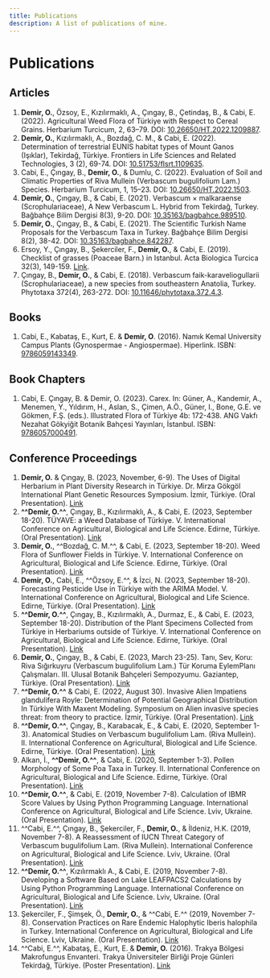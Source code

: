 ```yaml
---
title: Publications
description: A list of publications of mine.
---
```


# Publications

## Articles

1. **Demir, O.**, Özsoy, E., Kızılırmaklı, A., Çıngay, B., Çetindaş, B., & Cabi, E. (2022).
Agricultural Weed Flora of Türkiye with Respect to Cereal Grains.
Herbarium Turcicum, 2, 63–79.
DOI: [10.26650/HT.2022.1209887](https://dx.doi.org/10.26650/HT.2022.1209887).
2. **Demir, O.**, Kızılırmaklı, A., Bozdağ, C. M., & Cabi, E. (2022).
Determination of terrestrial EUNIS habitat types of Mount Ganos (Işıklar), Tekirdağ, Türkiye.
Frontiers in Life Sciences and Related Technologies, 3 (2), 69-74.
DOI: [10.51753/flsrt.1109635](https://dx.doi.org/10.51753/flsrt.1109635).
3. Cabi, E., Çıngay, B., **Demir, O.**, & Dumlu, C. (2022).
Evaluation of Soil and Climatic Properties of Riva Mullein (Verbascum bugulifolium Lam.) Species.
Herbarium Turcicum, 1, 15–23.
DOI: [10.26650/HT.2022.1503](https://dx.doi.org/10.26650/HT.2022.1503).
4. **Demir, O.**, Çıngay, B., & Cabi, E. (2021).
Verbascum × malkaraense (Scrophulariaceae),	A New Verbascum L. Hybrid from Tekirdağ, Turkey.
Bağbahçe Bilim Dergisi 8(3), 9-20.
DOI: [10.35163/bagbahce.989510](https://dergipark.org.tr/tr/pub/bagbahce/issue/67687/989510).
5. **Demir, O.**, Çıngay, B., & Cabi, E. (2021).
The	Scientific Turkish Name Proposals for the Verbascum Taxa in Turkey.
Bağbahçe Bilim Dergisi 8(2), 38-42. 
DOI: [10.35163/bagbahce.842287](https://dergipark.org.tr/tr/pub/bagbahce/issue/64723/842287).
6. Ersoy, Y., Çıngay, B., Şekerciler, F., **Demir, O.**, & Cabi, E. (2019).
Checklist of grasses (Poaceae Barn.) in Istanbul. 
Acta Biologica Turcica 32(3), 149-159.
[Link](https://www.researchgate.net/publication/333119123_Checklist_of_grasses_Poaceae_Barn_in_Istanbul).
7. Çıngay, B., **Demir, O.**, & Cabi, E. (2018). 
Verbascum faik-karaveliogullarii (Scrophulariaceae), a new species from southeastern Anatolia, Turkey. 
Phytotaxa 372(4), 263-272.
DOI: [10.11646/phytotaxa.372.4.3](https://doi.org/10.11646/phytotaxa.372.4.3).

## Books

1. Cabi, E., Kabataş, E., Kurt, E. & **Demir, O**. (2016).
Namık Kemal University Campus Plants (Gynospermae - Angiospermae).
Hiperlink.
ISBN: [9786059143349](https://isbnsearch.org/isbn/9786059143349).

## Book Chapters

1. Cabi, E. Çıngay, B. & Demir, O. (2023). 
Carex. 
In: Güner, A., Kandemir, A., Menemen, Y., Yıldırım, H., Aslan, S., Çimen, A.Ö., Güner, I., Bone, G.E. ve Gökmen, F.Ş. (eds.). 
Illustrated Flora of Türkiye 4b: 172-438. 
ANG Vakfı Nezahat Gökyiğit Botanik Bahçesi Yayınları, İstanbul.
ISBN: [9786057000491](https://isbnsearch.org/isbn/9786057000491).

## Conference Proceedings

1. **Demir, O.** & Çıngay, B. (2023, November, 6-9).
The Uses of Digital Herbarium in Plant Diversity Research in Türkiye.
Dr. Mirza Gökgöl International Plant Genetic Resources Symposium.
İzmir, Türkiye.
(Oral Presentation).
[Link](https://www.researchgate.net/publication/376516555_The_Uses_of_Digital_Herbarium_in_Plant_Diversity_Research_in_Turkiye)
2. **^^Demir, O.^^**, Çıngay, B., Kızılırmaklı, A., & Cabi, E. (2023, September 18-20).
TÜYAVE: a Weed Database of Türkiye.
V. International Conference on Agricultural, Biological and Life Science.
Edirne, Türkiye.
(Oral Presentation).
[Link](https://www.researchgate.net/publication/377985858_TUYAVE_A_Weed_Database_of_Turkiye)
3. **Demir, O.**, ^^Bozdağ, C. M.^^, & Cabi, E. (2023, September 18-20).
Weed Flora of Sunflower Fields in Türkiye.
V. International Conference on Agricultural, Biological and Life Science.
Edirne, Türkiye.
(Oral Presentation).
[Link](https://www.researchgate.net/publication/377985966_Weed_Flora_of_Sunflower_Fields_in_Turkiye)
4. **Demir, O.**, Cabi, E., ^^Özsoy, E.^^, & İzci, N. (2023, September 18-20).
Forecasting Pesticide Use in Türkiye with the ARIMA Model.
V. International Conference on Agricultural, Biological and Life Science.
Edirne, Türkiye.
(Oral Presentation).
[Link](https://www.researchgate.net/publication/374948452_Forecasting_pesticide_use_in_Turkiye_with_the_ARIMA_model)
5. **^^Demir, O.^^**, Çıngay, B., Kızılırmaklı, A., Durmaz, E., & Cabi, E. (2023, September 18-20).
Distribution of the Plant Specimens Collected from Türkiye in Herbariums outside of Türkiye.
V. International Conference on Agricultural, Biological and Life Science.
Edirne, Türkiye.
(Oral Presentation).
[Link](https://www.researchgate.net/publication/377985879_Distribution_of_the_Plant_Specimens_Collected_from_Turkiye_in_Herbariums_outside_of_Turkiye)
6. **Demir, O.**, Çıngay, B., & Cabi, E. (2023, March 23-25).
Tanı, Sev, Koru: Riva Sığırkuyru (Verbascum bugulifolium Lam.) Tür Koruma EylemPlanı Çalışmaları.
III. Ulusal Botanik Bahçeleri Sempozyumu.
Gaziantep, Türkiye.
(Oral Presentation).
[Link](https://www.researchgate.net/publication/375689359_Tani_Sev_Koru_Riva_Sigirkuyru_Verbascum_bugulifolium_Lam_Tur_Koruma_Eylem_Plani_Calismalari)
7. **^^Demir, O.^^** & Cabi, E. (2022, August 30).
Invasive Alien Impatiens glandulifera Royle: Determination of Potential Geographical Distribution In Türkiye With Maxent Modeling.
Symposium on Alien invasive species threat: from theory to practice.
İzmir, Türkiye.
(Oral Presentation).
[Link](https://www.researchgate.net/publication/364368156_Invasive_Alien_Impatiens_glandulifera_Royle_Determination_of_Potential_Geographical_Distribution_In_Turkiye_With_Maxent_Modeling)
8. **^^Demir, O.^^**, Çıngay, B., Karabacak, E., & Cabi, E. (2020, September 1-3).
Anatomical Studies on Verbascum bugulifolium Lam. (Riva Mullein).
II. International Conference on Agricultural, Biological and Life Science.
Edirne, Türkiye.
(Oral Presentation).
[Link](https://www.researchgate.net/publication/344070483_Anatomical_Studies_on_Verbascum_bugulifolium_Lam_Riva_Mullein)
9. Alkan, İ., **^^Demir, O.^^**, & Cabi, E. (2020, September 1-3).
Pollen Morphology of Some Poa Taxa in Turkey.
II. International Conference on Agricultural, Biological and Life Science.
Edirne, Türkiye.
(Oral Presentation).
[Link](https://www.researchgate.net/publication/344059249_Pollen_Morphology_of_Some_Poa_Taxa_in_Turkey)
10. **^^Demir, O.^^**, & Cabi, E. (2019, November 7-8).
Calculation of IBMR Score Values by Using Python Programming Language.
International Conference on Agricultural, Biological and Life Science.
Lviv, Ukraine.
(Oral Presentation).
[Link](https://www.researchgate.net/publication/337257014_Calculation_of_IBMR_Score_Values_by_Using_Python_Programming_Language)
11. ^^Cabi, E.^^, Çıngay, B., Şekerciler, F., **Demir, O.**, & İldeniz, H.K. (2019, November 7-8).
A Reassessment of IUCN Threat Category of Verbascum bugulifolium Lam. (Riva Mullein).
International Conference on Agricultural, Biological and Life Science.
Lviv, Ukraine.
(Oral Presentation).
[Link](https://www.researchgate.net/publication/337256906_A_Reassessment_of_IUCN_Threat_Category_of_Verbascum_bugulifolium_Lam_Riva_Mullein)
12. **^^Demir, O.^^**, Kızılırmaklı A., & Cabi, E. (2019, November 7-8).
Developing a Software Based on Lake LEAFPACS2 Calculations by Using Python Programming Language.
International Conference on Agricultural, Biological and Life Science.
Lviv, Ukraine.
(Oral Presentation).
[Link](https://www.researchgate.net/publication/337256851_Developing_a_Software_Based_on_Lake_LEAFPACS2_Calculations_by_Using_Python_Programming_Language)
13. Şekerciler, F., Şimşek, Ö., **Demir, O.**, & ^^Cabi, E.^^ (2019, November 7-8).
Conservation Practices on Rare Endemic Halophytic Iberis halophila in Turkey.
International Conference on Agricultural, Biological and Life Science.
Lviv, Ukraine.
(Oral Presentation).
[Link](https://www.researchgate.net/publication/337255898_Conservation_Practices_on_Rare_Endemic_Halophytic_Iberis_halophila_in_Turkey)
14. ^^Cabi, E.^^, Kabataş, E., Kurt, E. & **Demir, O.** (2016).
Trakya Bölgesi Makrofungus Envanteri.
Trakya Üniversiteler Birliği Proje Günleri
Tekirdağ, Türkiye.
(Poster Presentation).
[Link](https://www.researchgate.net/publication/323542840_Trakya_Bolgesi_Makrofungus_Envanteri)




